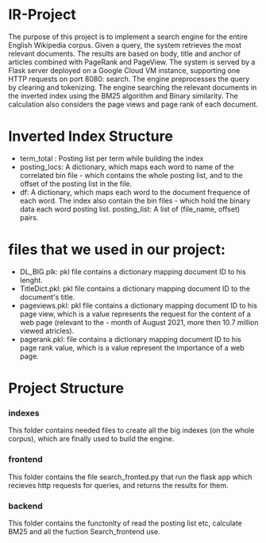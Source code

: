 # IR-Project

The purpose of this project is to implement a search engine for the entire English Wikipedia corpus. Given a query, the system retrieves the most relevant documents. The results are based on body, title and anchor of articles combined with PageRank and PageView. The system is served by a Flask server deployed on a Google Cloud VM instance, supporting one HTTP requests on port 8080: search. The engine preprocesses the query by clearing and tokenizing. The engine searching the relevant documents in the inverted index using the BM25 algorithm and Binary similarity. The calculation also considers the page views and page rank of each document.

# Inverted Index Structure

- term_total : Posting list per term while building the index
- posting_locs: A dictionary, which maps each word to name of the correlated bin file - which contains the whole posting list, and to the offset of the posting list in the file.
- df: A dictionary, which maps each word to the document frequence of each word. The index also contain the bin files - which hold the binary data each word posting list.
posting_list: A list of (file_name, offset) pairs.

# files that we used in our project:

- DL_BIG.plk: pkl file contains a dictionary mapping document ID to his lenght.
- TitleDict.pkl: pkl file contains a dictionary mapping document ID to the document's title.
- pageviews.pkl: pkl file contains a dictionary mapping document ID to his page view, which is a value represents the request for the content of a web page (relevant to the - month of August 2021, more then 10.7 million viewed atricles).
- pagerank.pkl: file contains a dictionary mapping document ID to his page rank value, which is a value represent the importance of a web page.

# Project Structure
### indexes
This folder contains needed files to create all the big indexes (on the whole corpus), which are finally used to build the engine.

### frontend
This folder contains the file search_fronted.py that run the flask app which recieves http requests for queries, and returns the results for them.

### backend
This folder contains the functonlty of read the posting list etc, calculate BM25 and all the fuction Search_frontend use.
